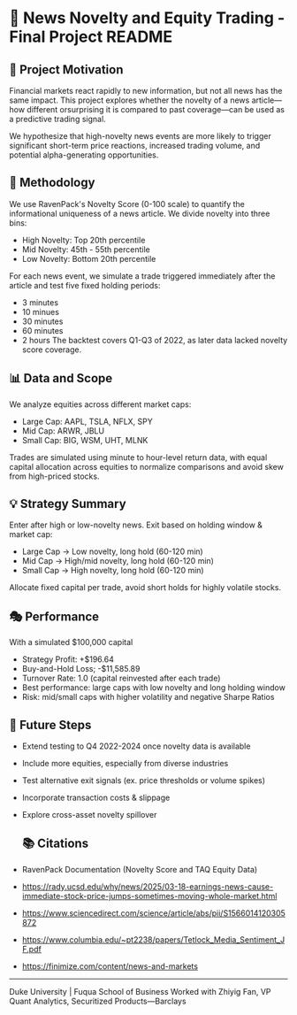 # 📰 News Novelty and Equity Trading - Final Project README

## 🧠 Project Motivation 

Financial markets react rapidly to new information, but not all news has the same impact. This project explores whether the novelty of a news article—how different orsurprising it is compared to past coverage—can be used as a predictive trading signal. 

We hypothesize that high-novelty news events are more likely to trigger significant short-term price reactions, increased trading volume, and potential alpha-generating opportunities. 

## 🔬 Methodology 
We use RavenPack's Novelty Score (0-100 scale) to quantify the informational uniqueness of a news article. We divide novelty into three bins: 
- High Novelty: Top 20th percentile
- Mid Novelty: 45th - 55th percentile
- Low Novelty: Bottom 20th percentile

For each news event, we simulate a trade triggered immediately after the article and test five fixed holding periods:
- 3 minutes
- 10 minues
- 30 minutes
- 60 minutes
- 2 hours
The backtest covers Q1-Q3 of 2022, as later data lacked novelty score coverage.


## 📊 Data and Scope
We analyze equities across different market caps: 
- Large Cap: AAPL, TSLA, NFLX, SPY
- Mid Cap: ARWR, JBLU
- Small Cap: BIG, WSM, UHT, MLNK
  
Trades are simulated using minute to hour-level return data, with equal capital allocation across equities to normalize comparisons and avoid skew from high-priced stocks. 

## 💡 Strategy Summary
Enter after high or low-novelty news. Exit based on holding window & market cap:
- Large Cap -> Low novelty, long hold (60-120 min)
- Mid Cap -> High/mid novelty, long hold (60-120 min)
- Small Cap -> High novelty, long hold (60-120 min)

Allocate fixed capital per trade, avoid short holds for highly volatile stocks. 

## 🎭 Performance
With a simulated $100,000 capital
- Strategy Profit: +$196.64
- Buy-and-Hold Loss; -$11,585.89
- Turnover Rate: 1.0 (capital reinvested after each trade)
- Best performance: large caps with low novelty and long holding window
- Risk: mid/small caps with higher volatility and negative Sharpe Ratios

## 🔮 Future Steps
- Extend testing to Q4 2022-2024 once novelty data is available
- Include more equities, especially from diverse industries
- Test alternative exit signals (ex. price thresholds or volume spikes)
- Incorporate transaction costs & slippage
- Explore cross-asset novelty spillover

  ## 📚 Citations
- RavenPack Documentation (Novelty Score and TAQ Equity Data)
- https://rady.ucsd.edu/why/news/2025/03-18-earnings-news-cause-immediate-stock-price-jumps-sometimes-moving-whole-market.html
- https://www.sciencedirect.com/science/article/abs/pii/S1566014120305872
- https://www.columbia.edu/~pt2238/papers/Tetlock_Media_Sentiment_JF.pdf
- https://finimize.com/content/news-and-markets


---

Duke University | Fuqua School of Business 
Worked with Zhiyig Fan, VP Quant Analytics, Securitized Products—Barclays
